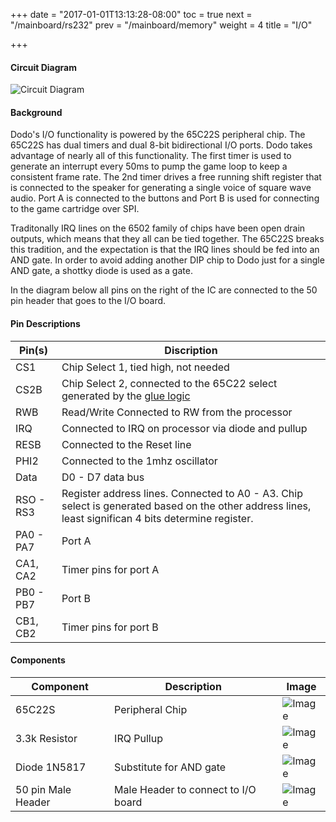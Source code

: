 +++
date = "2017-01-01T13:13:28-08:00"
toc = true
next = "/mainboard/rs232"
prev = "/mainboard/memory"
weight = 4
title = "I/O"

+++

#### Circuit Diagram

![Circuit Diagram](/main/io.png?width=50%)

#### Background

Dodo's I/O functionality is powered by the 65C22S peripheral chip. The 65C22S has dual timers and dual 8-bit bidirectional I/O ports. Dodo takes advantage of nearly all of this functionality. The first timer is used to generate an interrupt every 50ms to pump the game loop to keep a consistent frame rate. The 2nd timer drives a free running shift register that is connected to the speaker for generating a single voice of square wave audio. Port A is connected to the buttons and Port B is used for connecting to the game cartridge over SPI.

Traditonally IRQ lines on the 6502 family of chips have been open drain outputs, which means that they all can be tied together. The 65C22S breaks this tradition, and the expectation is that the IRQ lines should be fed into an AND gate. In order to avoid adding another DIP chip to Dodo just for a single AND gate, a shottky diode is used as a gate.

In the diagram below all pins on the right of the IC are connected to the 50 pin header that goes to the I/O board.

#### Pin Descriptions

| Pin(s)      | Discription                 |
| ----------- | --------------------------- |
| CS1         | Chip Select 1, tied high, not needed
| CS2B        | Chip Select 2, connected to the 65C22 select generated by the [glue logic](/mainboard/gluelogic)
| RWB         | Read/Write Connected to RW from the processor
| IRQ         | Connected to IRQ on processor via diode and pullup
| RESB        | Connected to the Reset line
| PHI2        | Connected to the 1mhz oscillator
| Data        | D0 - D7 data bus
| RSO - RS3   | Register address lines. Connected to A0 - A3. Chip select is generated based on the other address lines, least significan 4 bits determine register.
| PA0 - PA7   | Port A
| CA1, CA2    | Timer pins for port A
| PB0 - PB7   | Port B
| CB1, CB2    | Timer pins for port B

#### Components

| Component                | Description                                   | Image                    |
| ------------------------ | --------------------------------------------- | ------------------------ |
| 65C22S                   | Peripheral Chip                               | ![Image](/main/65C22S.jpg?height=100px)
| 3.3k Resistor			   | IRQ Pullup                                    | ![Image](/main/3.3k.jpg?height=100px)
| Diode 1N5817			   | Substitute for AND gate                       | ![Image](/main/1N5817.jpg?height=100px)
| 50 pin Male Header       | Male Header to connect to I/O board           | ![Image](/main/header_male.jpg?height=100px)
